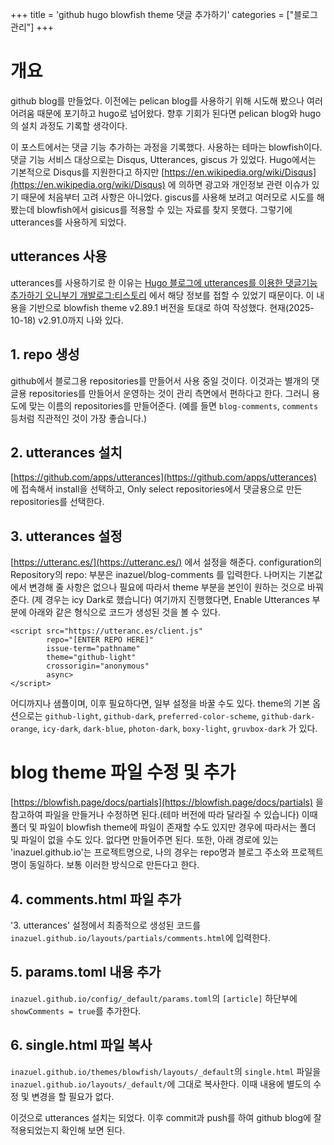 +++
title = 'github hugo blowfish theme 댓글 추가하기'
categories = ["블로그 관리"]
+++

# 개요

github blog를 만들었다. 이전에는 pelican blog를 사용하기 위해 시도해 봤으나 여러 어려움 때문에 포기하고 hugo로 넘어왔다. 향후 기회가 된다면 pelican blog와 hugo의 설치 과정도 기록할 생각이다.

이 포스트에서는 댓글 기능 추가하는 과정을 기록했다. 사용하는 테마는 blowfish이다. 댓글 기능 서비스 대상으로는 Disqus, Utterances, giscus 가 있었다. Hugo에서는 기본적으로 Disqus를 지원한다고 하지만 [https://en.wikipedia.org/wiki/Disqus](https://en.wikipedia.org/wiki/Disqus) 에 의하면 광고와 개인정보 관련 이슈가 있기 때문에 처음부터 고려 사항은 아니었다. giscus를 사용해 보려고 여러모로 시도를 해봤는데 blowfish에서 gisicus를 적용할 수 있는 자료를 찾지 못했다. 그렇기에 utterances를 사용하게 되었다.

## utterances 사용

utterances를 사용하기로 한 이유는  [Hugo 블로그에 utterances를 이용한 댓글기능 추가하기
오니부기 개발로그:티스토리](https://trialdeveloper.tistory.com/117) 에서 해당 정보를 접할 수 있었기 때문이다. 이 내용을 기반으로 blowfish theme v2.89.1 버전을 토대로 하여 작성했다. 현재(2025-10-18) v2.91.0까지 나와 있다.

## 1. repo 생성

github에서 블로그용 repositories를 만들어서 사용 중일 것이다. 이것과는 별개의 댓글용 repositories를 만들어서 운영하는 것이 관리 측면에서 편하다고 한다. 그러니 용도에 맞는 이름의 repositories를 만들어준다. (예를 들면 ```blog-comments```, ```comments``` 등처럼 직관적인 것이 가장 좋습니다.)

## 2. utterances 설치

[https://github.com/apps/utterances](https://github.com/apps/utterances) 에 접속해서 install을 선택하고,
Only select repositories에서 댓글용으로 만든 repositories를 선택한다.

## 3. utterances 설정

[https://utteranc.es/](https://utteranc.es/) 에서 설정을 해준다. configuration의 Repository의 repo: 부분은 inazuel/blog-comments 를 입력한다. 나머지는 기본값에서 변경해 줄 사항은 없으나 필요에 따라서 theme 부분을 본인이 원하는 것으로 바꿔준다. (제 경우는 icy Dark로 했습니다) 여기까지 진행했다면, Enable Utterances 부분에 아래와 같은 형식으로 코드가 생성된 것을 볼 수 있다.

```
<script src="https://utteranc.es/client.js"
        repo="[ENTER REPO HERE]"
        issue-term="pathname"
        theme="github-light"
        crossorigin="anonymous"
        async>
</script>
```

어디까지나 샘플이며, 이후 필요하다면, 일부 설정을 바꿀 수도 있다. theme의 기본 옵션으로는 ```github-light```, ```github-dark```, ```preferred-color-scheme```, ```github-dark-orange```, ```icy-dark```, ```dark-blue```, ```photon-dark```, ```boxy-light```, ```gruvbox-dark``` 가 있다.

# blog theme 파일 수정 및 추가

[https://blowfish.page/docs/partials](https://blowfish.page/docs/partials) 을 참고하여 파일을 만들거나 수정하면 된다.(테마 버전에 따라 달라질 수 있습니다) 이때 폴더 및 파일이 blowfish theme에 파일이 존재할 수도 있지만 경우에 따라서는 폴더 및 파일이 없을 수도 있다. 없다면 만들어주면 된다. 또한, 아래 경로에 있는 'inazuel.github.io'는 프로젝트명으로, 나의 경우는 repo명과 블로그 주소와 프로젝트명이 동일하다. 보통 이러한 방식으로 만든다고 한다.

## 4. comments.html 파일 추가

'3. utterances' 설정에서 최종적으로 생성된 코드를 ```inazuel.github.io/layouts/partials/comments.html```에 입력한다.

## 5. params.toml 내용 추가

```inazuel.github.io/config/_default/params.toml```의 ```[article]``` 하단부에 ```showComments = true```를 추가한다.

## 6. single.html 파일 복사

```inazuel.github.io/themes/blowfish/layouts/_default```의 ```single.html``` 파일을  ```inazuel.github.io/layouts/_default/```에 그대로 복사한다. 이때 내용에 별도의 수정 및 변경을 할 필요가 없다.

이것으로 utterances 설치는 되었다. 이후 commit과 push를 하여 github blog에 잘 적용되었는지 확인해 보면 된다.
